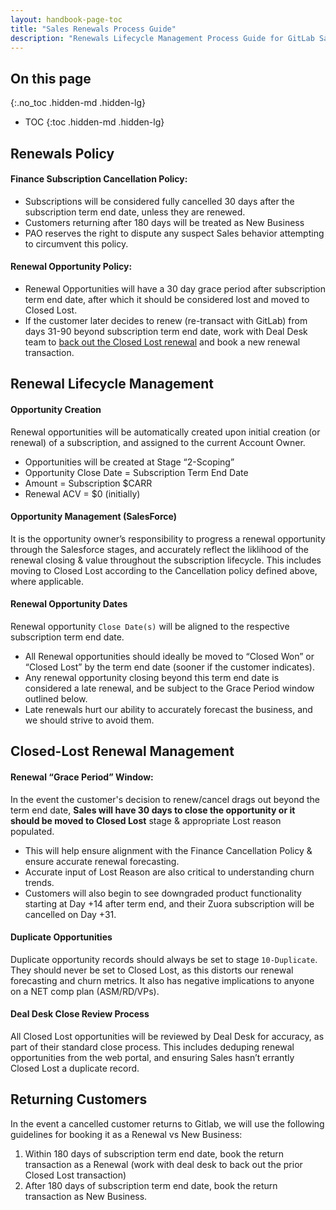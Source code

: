 ```yaml
---
layout: handbook-page-toc
title: "Sales Renewals Process Guide"
description: "Renewals Lifecycle Management Process Guide for GitLab Sales"
---
```


## On this page
{:.no_toc .hidden-md .hidden-lg}

- TOC
{:toc .hidden-md .hidden-lg}

## Renewals Policy

#### Finance Subscription Cancellation Policy: 
- Subscriptions will be considered fully cancelled 30 days after the subscription term end date, unless they are renewed.
- Customers returning after 180 days will be treated as New Business
- PAO reserves the right to dispute any suspect Sales behavior attempting to circumvent this policy.

#### Renewal Opportunity Policy:
- Renewal Opportunities will have a 30 day grace period after subscription term end date, after which it should be considered lost and moved to Closed Lost.
- If the customer later decides to renew (re-transact with GitLab) from days 31-90 beyond subscription term end date, work with Deal Desk team to [back out the Closed Lost renewal](https://about.gitlab.com/handbook/sales/field-operations/gtm-resources/#subscription-cancellation-policy) and book a new renewal transaction.

## Renewal Lifecycle Management
#### Opportunity Creation
Renewal opportunities will be automatically created upon initial creation (or renewal) of a subscription, and assigned to the current Account Owner.
  - Opportunities will be created at Stage “2-Scoping”
  - Opportunity Close Date = Subscription Term End Date
  - Amount = Subscription $CARR
  - Renewal ACV = $0 (initially)

#### Opportunity Management (SalesForce)
It is the opportunity owner’s responsibility to progress a renewal opportunity through the Salesforce stages, and accurately reflect the liklihood of the renewal closing & value throughout the subscription lifecycle. This includes moving to Closed Lost according to the Cancellation policy defined above, where applicable.

#### Renewal Opportunity Dates
Renewal opportunity `Close Date(s)` will be aligned to the respective subscription term end date.
- All Renewal opportunities should ideally be moved to “Closed Won” or “Closed Lost” by the term end date (sooner if the customer indicates).
- Any renewal opportunity closing beyond this term end date is considered a late renewal, and be subject to the Grace Period window outlined below.
- Late renewals hurt our ability to accurately forecast the business, and we should strive to avoid them.


## Closed-Lost Renewal Management

#### Renewal “Grace Period” Window:
In the event the customer's decision to renew/cancel drags out beyond the term end date, **Sales will have 30 days to close the opportunity or it should be moved to Closed Lost** stage & appropriate Lost reason populated.
  - This will help ensure alignment with the Finance Cancellation Policy & ensure accurate renewal forecasting.
  - Accurate input of Lost Reason are also critical to understanding churn trends.
  - Customers will also begin to see downgraded product functionality starting at Day +14 after term end, and their  Zuora subscription will be cancelled on Day +31. 

#### Duplicate Opportunities
Duplicate opportunity records should always be set to stage `10-Duplicate`. They should never be set to Closed Lost, as this distorts our renewal forecasting and churn metrics. It also has negative implications to anyone on a NET comp plan (ASM/RD/VPs).

#### Deal Desk Close Review Process
All Closed Lost opportunities will be reviewed by Deal Desk for accuracy, as part of their standard close process. This includes deduping renewal opportunities from the web portal, and ensuring Sales hasn’t errantly Closed Lost a duplicate record.

## Returning Customers

In the event a cancelled customer returns to Gitlab, we will use the following guidelines for booking it as a Renewal vs New Business:
1. Within 180 days of subscription term end date, book the return transaction as a Renewal (work with deal desk to back out the prior Closed Lost transaction)
1. After 180 days of subscription term end date, book the return transaction as New Business.
